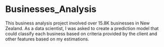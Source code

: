 # Businesses_Analysis
This business analysis project involved over 15.8K businesses in New Zealand. As a data scientist, I was asked to create a prediction model that could classify each business based on criteria provided by the client and other features based on my estimations. 


